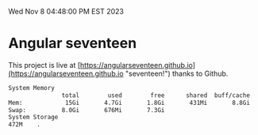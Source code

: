 Wed Nov  8 04:48:00 PM EST 2023

# Angular seventeen


This project is live at [https://angularseventeen.github.io](https://angularseventeen.github.io "seventeen!") thanks to Github.

```bash
System Memory
               total        used        free      shared  buff/cache   available
Mem:            15Gi       4.7Gi       1.8Gi       431Mi       8.8Gi       9.8Gi
Swap:          8.0Gi       676Mi       7.3Gi
System Storage
472M	.
```
```bash
